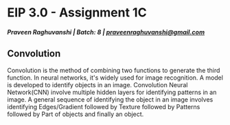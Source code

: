 # EIP 3.0 - Assignment 1C

##### Praveen Raghuvanshi | Batch: 8 | praveenraghuvanshi@gmail.com

## Convolution

Convolution is the method of combining two functions to generate the third function. In neural networks, it's widely used for image recognition. A model is developed to identify objects in an image. Convolution Neural Network(CNN) involve multiple hidden layers for identifying patterns in an image. A general sequence of identifying the object in an image involves identifying Edges/Gradient followed by Texture followed by Patterns followed by Part of objects and finally an object.